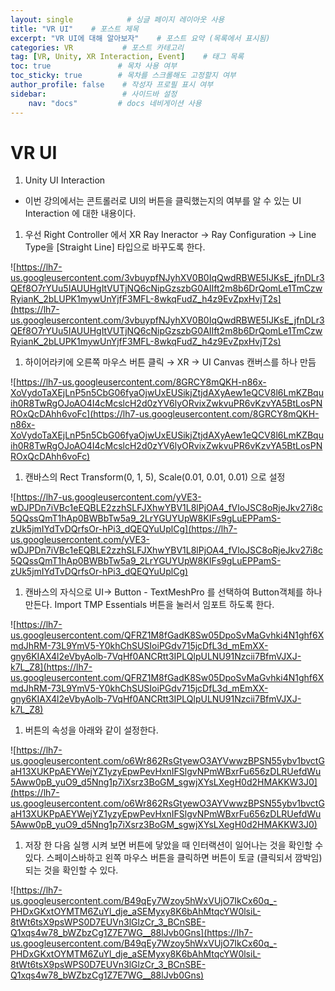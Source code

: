 ```yaml
---
layout: single            # 싱글 페이지 레이아웃 사용
title: "VR UI"    # 포스트 제목
excerpt: "VR UI에 대해 알아보자"    # 포스트 요약 (목록에서 표시됨)
categories: VR           # 포스트 카테고리
tag: [VR, Unity, XR Interaction, Event]    # 태그 목록
toc: true               # 목차 사용 여부
toc_sticky: true        # 목차를 스크롤해도 고정할지 여부
author_profile: false    # 작성자 프로필 표시 여부
sidebar:                 # 사이드바 설정
    nav: "docs"         # docs 네비게이션 사용
---
```

# VR UI

1. Unity UI Interaction

- 이번 강의에서는 콘트롤러로 UI의 버튼을 클릭했는지의 여부를 알 수 있는 UI Interaction 에 대한 내용이다.

1. 우선 Right Controller 에서 XR Ray Ineractor -> Ray Configuration -> Line Type을 [Straight Line] 타입으로 바꾸도록 한다.

![https://lh7-us.googleusercontent.com/3vbuypfNJyhXV0B0IqQwdRBWE5IJKsE_jfnDLr3QEf8O7rYUu5IAUUHgItVUTjNQ6cNipGzszbG0AIIft2m8b6DrQomLe1TmCzwRyianK_2bLUPK1mywUnYjfF3MFL-8wkqFudZ_h4z9EvZpxHvjT2s](https://lh7-us.googleusercontent.com/3vbuypfNJyhXV0B0IqQwdRBWE5IJKsE_jfnDLr3QEf8O7rYUu5IAUUHgItVUTjNQ6cNipGzszbG0AIIft2m8b6DrQomLe1TmCzwRyianK_2bLUPK1mywUnYjfF3MFL-8wkqFudZ_h4z9EvZpxHvjT2s)

1. 하이어라키에 오른쪽 마우스 버튼 클릭 → XR → UI Canvas 캔버스를 하나 만듬

![https://lh7-us.googleusercontent.com/8GRCY8mQKH-n86x-XoVydoTaXEjLnP5n5CbG06fyaOjwUxEUSikjZtjdAXyAew1eQCV8l6LmKZBquih0R8TwRgOJoAO4I4cMcslcH2d0zYV6lyORvixZwkvuPR6vKzvYA5BtLosPNROxQcDAhh6voFc](https://lh7-us.googleusercontent.com/8GRCY8mQKH-n86x-XoVydoTaXEjLnP5n5CbG06fyaOjwUxEUSikjZtjdAXyAew1eQCV8l6LmKZBquih0R8TwRgOJoAO4I4cMcslcH2d0zYV6lyORvixZwkvuPR6vKzvYA5BtLosPNROxQcDAhh6voFc)

1. 캔바스의 Rect Transform(0, 1, 5), Scale(0.01, 0.01, 0.01) 으로 설정

![https://lh7-us.googleusercontent.com/yVE3-wDJPDn7iVBc1eEQBLE2zzhSLFJXhwYBV1L8lPjOA4_fVloJSC8oRjeJkv27i8c5QQssQmT1hAp0BWBbTw5a9_2LrYGUYUpW8KIFs9gLuEPPamS-zUk5jmIYdTvDQrfsOr-hPi3_dQEQYuUplCg](https://lh7-us.googleusercontent.com/yVE3-wDJPDn7iVBc1eEQBLE2zzhSLFJXhwYBV1L8lPjOA4_fVloJSC8oRjeJkv27i8c5QQssQmT1hAp0BWBbTw5a9_2LrYGUYUpW8KIFs9gLuEPPamS-zUk5jmIYdTvDQrfsOr-hPi3_dQEQYuUplCg)

1. 캔바스의 자식으로 UI→ Button - TextMeshPro 를 선택하여 Button객체를 하나 만든다. Import TMP Essentials 버튼을 눌러서 임포트 하도록 한다.

![https://lh7-us.googleusercontent.com/QFRZ1M8fGadK8Sw05DpoSvMaGvhki4N1ghf6XmdJhRM-73L9YmV5-Y0khChSUSIoiPGdv715jcDfL3d_mEmXX-gny6KIAX4l2eVbyAolb-7VqHf0ANCRtt3IPLQlpULNU91Nzcii7BfmVJXJ-k7L_Z8](https://lh7-us.googleusercontent.com/QFRZ1M8fGadK8Sw05DpoSvMaGvhki4N1ghf6XmdJhRM-73L9YmV5-Y0khChSUSIoiPGdv715jcDfL3d_mEmXX-gny6KIAX4l2eVbyAolb-7VqHf0ANCRtt3IPLQlpULNU91Nzcii7BfmVJXJ-k7L_Z8)

1. 버튼의 속성을 아래와 같이 설정한다.

![https://lh7-us.googleusercontent.com/o6Wr862RsGtyewO3AYVwwzBPSN55ybv1bvctGaH13XUKPpAEYWejYZ1yzyEpwPevHxnIFSlgvNPmWBxrFu656zDLRUefdWu5Aww0pB_yuO9_d5Nng1p7iXsrz3BoGM_sgwjXYsLXegH0d2HMAKKW3J0](https://lh7-us.googleusercontent.com/o6Wr862RsGtyewO3AYVwwzBPSN55ybv1bvctGaH13XUKPpAEYWejYZ1yzyEpwPevHxnIFSlgvNPmWBxrFu656zDLRUefdWu5Aww0pB_yuO9_d5Nng1p7iXsrz3BoGM_sgwjXYsLXegH0d2HMAKKW3J0)

1. 저장 한 다음 실행 시켜 보면 버튼에 닿았을 때 인터랙션이 일어나는 것을 확인할 수 있다. 스페이스바하고 왼쪽 마우스 버튼을 클릭하면 버튼이 토글 (클릭되서 깜박임) 되는 것을 확인할 수 있다.

![https://lh7-us.googleusercontent.com/B49qEy7Wzoy5hWxVUjO7IkCx60q_-PHDxGKxtOYMTM6ZuYl_dje_aSEMyxy8K6bAhMtqcYW0lsiL-8tWt6tsX9psWPS0D7EUVn3lGlzCr_3_BCnSBE-Q1xqs4w78_bWZbzCg1Z7E7WG__88lJvb0Gns](https://lh7-us.googleusercontent.com/B49qEy7Wzoy5hWxVUjO7IkCx60q_-PHDxGKxtOYMTM6ZuYl_dje_aSEMyxy8K6bAhMtqcYW0lsiL-8tWt6tsX9psWPS0D7EUVn3lGlzCr_3_BCnSBE-Q1xqs4w78_bWZbzCg1Z7E7WG__88lJvb0Gns)